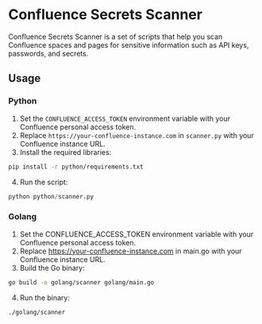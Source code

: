 # Confluence Secrets Scanner

Confluence Secrets Scanner is a set of scripts that help you scan Confluence spaces and pages for sensitive information such as API keys, passwords, and secrets.

## Usage

### Python

1. Set the `CONFLUENCE_ACCESS_TOKEN` environment variable with your Confluence personal access token.
2. Replace `https://your-confluence-instance.com` in `scanner.py` with your Confluence instance URL.
3. Install the required libraries:

```bash
pip install -r python/requirements.txt
```
4. Run the script:
```python
python python/scanner.py
```

### Golang

1. Set the CONFLUENCE_ACCESS_TOKEN environment variable with your Confluence personal access token.
2. Replace https://your-confluence-instance.com in main.go with your Confluence instance URL.
3. Build the Go binary:
```bash
go build -o golang/scanner golang/main.go
```
4. Run the binary:
```bash
./golang/scanner
```
